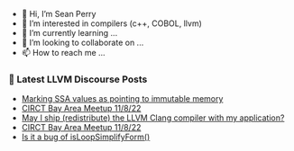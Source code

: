 - 👋 Hi, I’m Sean Perry
- 👀 I’m interested in compilers (c++, COBOL, llvm)
- 🌱 I’m currently learning ...
- 💞️ I’m looking to collaborate on ...
- 📫 How to reach me ...

<!---
s66perry/s66perry is a ✨ special ✨ repository because its `README.md` (this file) appears on your GitHub profile.
You can click the Preview link to take a look at your changes.
--->
### 📕 Latest LLVM Discourse Posts

<!-- DISCOURSE-LLVM:START -->
- [Marking SSA values as pointing to immutable memory](https://discourse.llvm.org/t/marking-ssa-values-as-pointing-to-immutable-memory/66249#post_10)
- [CIRCT Bay Area Meetup 11/8/22](https://discourse.llvm.org/t/circt-bay-area-meetup-11-8-22/66357#post_2)
- [May I ship &lpar;redistribute&rpar; the LLVM Clang compiler with my application?](https://discourse.llvm.org/t/may-i-ship-redistribute-the-llvm-clang-compiler-with-my-application/66348#post_3)
- [CIRCT Bay Area Meetup 11/8/22](https://discourse.llvm.org/t/circt-bay-area-meetup-11-8-22/66357#post_1)
- [Is it a bug of isLoopSimplifyForm&lpar;&rpar;](https://discourse.llvm.org/t/is-it-a-bug-of-isloopsimplifyform/66355#post_2)
<!-- DISCOURSE-LLVM:END -->
